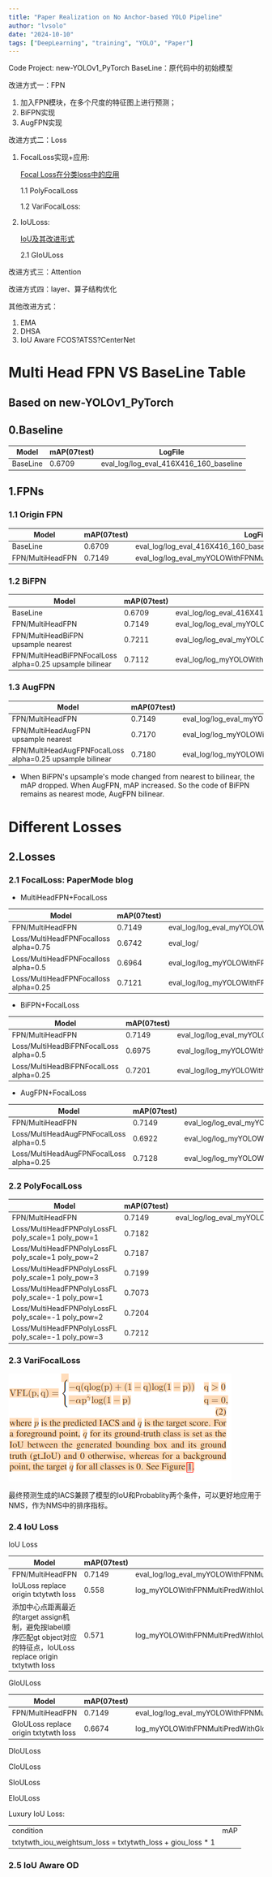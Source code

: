 ```yaml
---
title: "Paper Realization on No Anchor-based YOLO Pipeline"
author: "lvsolo"
date: "2024-10-10"
tags: ["DeepLearning", "training", "YOLO", "Paper"]
---
```

Code Project: new-YOLOv1_PyTorch
BaseLine：原代码中的初始模型

改进方式一：FPN

1. 加入FPN模块，在多个尺度的特征图上进行预测；
2. BiFPN实现
3. AugFPN实现

改进方式二：Loss

1. FocalLoss实现+应用:

   [Focal Loss在分类loss中的应用](/content/posts/experiments_for_papers/focalloss.md)

   1.1 PolyFocalLoss

   1.2 VariFocalLoss:
2. IoULoss:

   [IoU及其改进形式](https://learnopencv.com/iou-loss-functions-object-detection/#iou-based-loss-functions)

   2.1 GIoULoss

改进方式三：Attention

改进方式四：layer、算子结构优化

其他改进方式：

1. EMA
2. DHSA
3. IoU Aware
   FCOS?ATSS?CenterNet

# Multi Head FPN VS BaseLine Table

## Based on new-YOLOv1_PyTorch

## 0.Baseline

| Model    | mAP(07test) | LogFile                                |
| -------- | ----------- | -------------------------------------- |
| BaseLine | 0.6709      | eval_log/log_eval_416X416_160_baseline |

## 1.FPNs

### 1.1 Origin FPN

| Model            | mAP(07test) | LogFile                                                          |
| ---------------- | ----------- | ---------------------------------------------------------------- |
| BaseLine         | 0.6709      | eval_log/log_eval_416X416_160_baseline                           |
| FPN/MultiHeadFPN | 0.7149      | eval_log/log_eval_myYOLOWithFPNMultiPred_with_sam_for_3_head_142 |

### 1.2 BiFPN

| Model                                                    | mAP(07test) | LogFile                                                                    |
| -------------------------------------------------------- | ----------- | -------------------------------------------------------------------------- |
| BaseLine                                                 | 0.6709      | eval_log/log_eval_416X416_160_baseline                                     |
| FPN/MultiHeadFPN                                         | 0.7149      | eval_log/log_eval_myYOLOWithFPNMultiPred_with_sam_for_3_head_142           |
| FPN/MultiHeadBiFPN upsample nearest                      | 0.7211      | eval_log/log_eval_myYOLOWithBiFPNMultiPred_with_sam_for_3_head_140         |
| FPN/MultiHeadBiFPNFocalLoss alpha=0.25 upsample bilinear | 0.7112      | eval_log/log_myYOLOWithBiFPNMultiPredFocalLoss_alpha0.25_bilinear_yolo_140 |

### 1.3 AugFPN

| Model                                                     | mAP(07test) | LogFile                                                                     |
| --------------------------------------------------------- | ----------- | --------------------------------------------------------------------------- |
| FPN/MultiHeadFPN                                          | 0.7149      | eval_log/log_eval_myYOLOWithFPNMultiPred_with_sam_for_3_head_142            |
| FPN/MultiHeadAugFPN upsample nearest                      | 0.7170      | eval_log/log_myYOLOWithAugFPNMultiPred_yolo_150                             |
| FPN/MultiHeadAugFPNFocalLoss alpha=0.25 upsample bilinear | 0.7180      | eval_log/log_myYOLOWithAugFPNMultiPredFocalLoss_alpha0.25_bilinear_yolo_150 |

- When BiFPN's upsample's mode changed from nearest to bilinear, the mAP dropped. When AugFPN, mAP increased. So the code of BiFPN remains as nearest mode, AugFPN bilinear.

# Different Losses

## 2.Losses

### 2.1 FocalLoss: PaperMode blog

- MultiHeadFPN+FocalLoss

| Model                                 | mAP(07test) | LogFile                                                          |
| ------------------------------------- | ----------- | ---------------------------------------------------------------- |
| FPN/MultiHeadFPN                      | 0.7149      | eval_log/log_eval_myYOLOWithFPNMultiPred_with_sam_for_3_head_142 |
| Loss/MultiHeadFPNFocalloss alpha=0.75 | 0.6742      | eval_log/                                                        |
| Loss/MultiHeadFPNFocalloss alpha=0.5  | 0.6964      | eval_log/log_myYOLOWithFPNMultiPredFocalLoss_yolo_143_new        |
| Loss/MultiHeadFPNFocalloss alpha=0.25 | 0.7121      | eval_log/log_myYOLOWithFPNMultiPredFocalLoss_alpha0.25_yolo_154  |

- BiFPN+FocalLoss

| Model                                   | mAP(07test) | LogFile                                                           |
| --------------------------------------- | ----------- | ----------------------------------------------------------------- |
| FPN/MultiHeadFPN                        | 0.7149      | eval_log/log_eval_myYOLOWithFPNMultiPred_with_sam_for_3_head_142  |
| Loss/MultiHeadBiFPNFocalLoss alpha=0.5  | 0.6975      | eval_log/log_myYOLOWithBiFPNMultiPredFocalLoss_yolo_152           |
| Loss/MultiHeadBiFPNFocalLoss alpha=0.25 | 0.7201      | eval_log/log_myYOLOWithBiFPNMultiPredFocalLoss_alpha0.25_yolo_141 |

- AugFPN+FocalLoss

| Model                                    | mAP(07test) | LogFile                                                            |
| ---------------------------------------- | ----------- | ------------------------------------------------------------------ |
| FPN/MultiHeadFPN                         | 0.7149      | eval_log/log_eval_myYOLOWithFPNMultiPred_with_sam_for_3_head_142   |
| Loss/MultiHeadAugFPNFocalLoss alpha=0.5  | 0.6922      | eval_log/log_myYOLOWithAugFPNMultiPredFocalLoss_yolo_143           |
| Loss/MultiHeadAugFPNFocalLoss alpha=0.25 | 0.7128      | eval_log/log_myYOLOWithAugFPNMultiPredFocalLoss_alpha0.25_yolo_154 |

### 2.2 PolyFocalLoss

| Model                                                | mAP(07test) | LogFile                                                          |
| ---------------------------------------------------- | ----------- | ---------------------------------------------------------------- |
| FPN/MultiHeadFPN                                     | 0.7149      | eval_log/log_eval_myYOLOWithFPNMultiPred_with_sam_for_3_head_142 |
| Loss/MultiHeadFPNPolyLossFL poly_scale=1 poly_pow=1  | 0.7182      |                                                                  |
| Loss/MultiHeadFPNPolyLossFL poly_scale=1 poly_pow=2  | 0.7187      |                                                                  |
| Loss/MultiHeadFPNPolyLossFL poly_scale=1 poly_pow=3  | 0.7199      |                                                                  |
| Loss/MultiHeadFPNPolyLossFL poly_scale=-1 poly_pow=1 | 0.7073      |                                                                  |
| Loss/MultiHeadFPNPolyLossFL poly_scale=-1 poly_pow=2 | 0.7204      |                                                                  |
| Loss/MultiHeadFPNPolyLossFL poly_scale=-1 poly_pow=3 | 0.7212      |                                                                  |

### 2.3 VariFocalLoss

![1749112215615](image/yolo_no_anchor_OD_pipeline/1749112215615.png)

最终预测生成的IACS兼顾了模型的IoU和Probablity两个条件，可以更好地应用于NMS，作为NMS中的排序指标。

### 2.4 IoU Loss

IoU Loss

| Model                                                                                                                 | mAP(07test) | LogFile                                                                             |
| --------------------------------------------------------------------------------------------------------------------- | ----------- | ----------------------------------------------------------------------------------- |
| FPN/MultiHeadFPN                                                                                                      | 0.7149      | eval_log/log_eval_myYOLOWithFPNMultiPred_with_sam_for_3_head_142                    |
| IoULoss replace origin txtytwth loss                                                                                  | 0.558       | log_myYOLOWithFPNMultiPredWithIoULoss_iouweight10_yolo_160                          |
| 添加中心点距离最近的target assign机制，避免按label顺序匹配gt object对应的特征点，IoULoss replace origin txtytwth loss | 0.571       | log_myYOLOWithFPNMultiPredWithIoULoss_iouweight10_targetassian_by_min_dist_yolo_160 |

GIoULoss

| Model                                 | mAP(07test) | LogFile                                                                                                 |
| ------------------------------------- | ----------- | ------------------------------------------------------------------------------------------------------- |
| FPN/MultiHeadFPN                      | 0.7149      | eval_log/log_eval_myYOLOWithFPNMultiPred_with_sam_for_3_head_142                                        |
| GIoULoss replace origin txtytwth loss | 0.6674      | log_myYOLOWithFPNMultiPredWithGIoULoss_SGD_iouweight1_tvgiouloss_sum_target_assign_by_min_dist_yolo_130 |

DIoULoss

CIoULoss

SIoULoss

 EIoULoss

Luxury IoU Loss:

|                                                             |     |
| ----------------------------------------------------------- | --- |
| condition                                                   | mAP |
| txtytwth_iou_weightsum_loss = txtytwth_loss + giou_loss * 1 |     |

### 2.5 IoU Aware OD

